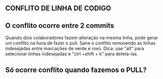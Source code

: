 ## CONFLITO DE LINHA DE CODIGO
## O conflito ocorre entre 2 commits
Quando dois colaboradores fazem alteração na mesma linha, pode gerar um conflito na hora de fazer o pull. Sane o conflito removendo as linhas indesejadas entre marcações de verde e roxo.
Dica: use "alt" para selecionar linhas indesejadas e "ctrl +shift + k" para deleta-las.

## Só ocorre conflito quando fazemos o PULL?
